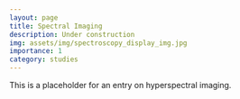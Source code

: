 ```yaml
---
layout: page
title: Spectral Imaging
description: Under construction
img: assets/img/spectroscopy_display_img.jpg
importance: 1
category: studies
---
```

This is a placeholder for an entry on hyperspectral imaging. 